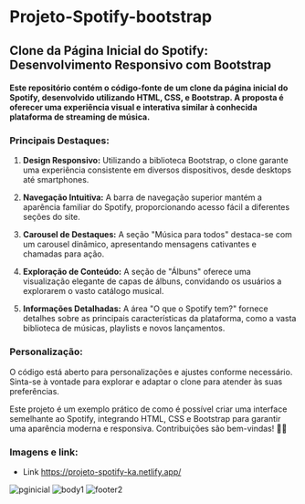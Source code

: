 # Projeto-Spotify-bootstrap
## Clone da Página Inicial do Spotify: Desenvolvimento Responsivo com Bootstrap


#### Este repositório contém o código-fonte de um clone da página inicial do Spotify, desenvolvido utilizando HTML, CSS, e Bootstrap. A proposta é oferecer uma experiência visual e interativa similar à conhecida plataforma de streaming de música.

### Principais Destaques:

1. **Design Responsivo:** Utilizando a biblioteca Bootstrap, o clone garante uma experiência consistente em diversos dispositivos, desde desktops até smartphones.

2. **Navegação Intuitiva:** A barra de navegação superior mantém a aparência familiar do Spotify, proporcionando acesso fácil a diferentes seções do site.

3. **Carousel de Destaques:** A seção "Música para todos" destaca-se com um carousel dinâmico, apresentando mensagens cativantes e chamadas para ação.

4. **Exploração de Conteúdo:** A seção de "Álbuns" oferece uma visualização elegante de capas de álbuns, convidando os usuários a explorarem o vasto catálogo musical.

5. **Informações Detalhadas:** A área "O que o Spotify tem?" fornece detalhes sobre as principais características da plataforma, como a vasta biblioteca de músicas, playlists e novos lançamentos.

### Personalização:

O código está aberto para personalizações e ajustes conforme necessário. Sinta-se à vontade para explorar e adaptar o clone para atender às suas preferências.

Este projeto é um exemplo prático de como é possível criar uma interface semelhante ao Spotify, integrando HTML, CSS e Bootstrap para garantir uma aparência moderna e responsiva. Contribuições são bem-vindas! 🎵🚀 

### Imagens e link:
- Link https://projeto-spotify-ka.netlify.app/


![pginicial](https://github.com/KalineAzevedo/Projeto-Spotify-bootstrap/assets/137228416/71308b81-4325-4d6d-a00a-3b63caee87bc)
![body1](https://github.com/KalineAzevedo/Projeto-Spotify-bootstrap/assets/137228416/58473037-7407-4f46-bcd1-c86fb21c4142)
![footer2](https://github.com/KalineAzevedo/Projeto-Spotify-bootstrap/assets/137228416/63b127c9-3f08-4096-94b0-67004c5901ec)




